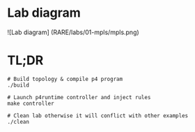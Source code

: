# Lab diagram

![Lab diagram]
(RARE/labs/01-mpls/mpls.png)

# TL;DR

```
# Build topology & compile p4 program
./build

# Launch p4runtime controller and inject rules
make controller

# Clean lab otherwise it will conflict with other examples 
./clean

```
